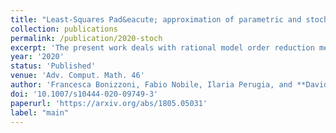 ```yaml
---
title: "Least-Squares Pad&eacute; approximation of parametric and stochastic Helmholtz maps"
collection: publications
permalink: /publication/2020-stoch
excerpt: 'The present work deals with rational model order reduction methods based on the single-point Least-Square (LS) Pad&eacute; approximation techniques introduced in Bonizzoni et al. (ESAIM Math. Model. Numer. Anal., 52(4), 1261-1284 2018, Math. Comput. 89, 1229-1257 2020). Algorithmical aspects concerning the construction of rational LS-Pad&eacute; approximants are described. In particular, we show that the computation of the Pad&eacute; denominator can be carried out efficiently by solving an eigenvalue-eigenvector problem involving a Gramian matrix. The LS-Pad&eacute; techniques are employed to approximate the frequency response map associated with two parametric time-harmonic acoustic wave problems, namely a transmission-reflection problem and a scattering problem. In both cases, we establish the meromorphy of the frequency response map. The Helmholtz equation with stochastic wavenumber is also considered. In particular, for Lipschitz functionals of the solution and their corresponding probability measures, we establish weak convergence of the measure derived from the LS-Pad&eacute; approximant to the true one. 2D numerical tests are performed, which confirm the effectiveness of the approximation methods.'
year: '2020'
status: 'Published'
venue: 'Adv. Comput. Math. 46'
author: 'Francesca Bonizzoni, Fabio Nobile, Ilaria Perugia, and **Davide Pradovera**'
doi: '10.1007/s10444-020-09749-3'
paperurl: 'https://arxiv.org/abs/1805.05031'
label: "main"
---
```


